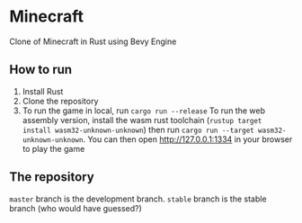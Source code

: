 # Minecraft
Clone of Minecraft in Rust using Bevy Engine

## How to run
1. Install Rust
2. Clone the repository
3. To run the game in local, run `cargo run --release`
   To run the web assembly version, install the wasm rust toolchain (`rustup target install wasm32-unknown-unknown`) then run `cargo run --target wasm32-unknown-unknown`. You can then open http://127.0.0.1:1334 in your browser to play the game

## The repository
`master` branch is the development branch. `stable` branch is the stable branch (who would have guessed?)